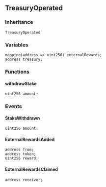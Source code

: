 ## TreasuryOperated





### Inheritance

```
TreasuryOperated
```

### Variables

```Solidity
mapping(address => uint256) externalRewards;
address treasury;
```

### Functions

#### withdrawStake





```Solidity
uint256 amount; 
```

### Events

#### StakeWithdrawn





```Solidity
uint256 amount;
```
#### ExternalRewardsAdded





```Solidity
address from;
address token;
uint256 reward;
```
#### ExternalRewardsClaimed





```Solidity
address receiver;
```

